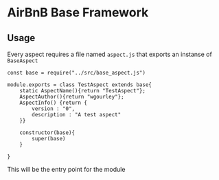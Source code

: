 # AirBnB Base Framework
## Usage

Every aspect requires a file named `aspect.js` that exports an instanse of `BaseAspect`

	const base = require("../src/base_aspect.js")

	module.exports = class TestAspect extends base{
		static AspectName(){return "TestAspect"};
		AspectAuthor(){return "wgourley"};
		AspectInfo() {return {
			version : "0",
			description : "A test aspect"
		}}

		constructor(base){
			super(base)
		}

	}

This will be the entry point for the module
